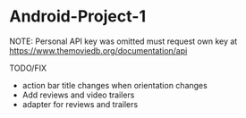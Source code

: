 # Android-Project-1

NOTE: Personal API key was omitted must request own key at https://www.themoviedb.org/documentation/api

TODO/FIX
- action bar title changes when orientation changes
- Add reviews and video trailers
- adapter for reviews and trailers
